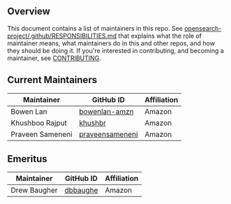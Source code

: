 ## Overview

This document contains a list of maintainers in this repo. See [opensearch-project/.github/RESPONSIBILITIES.md](https://github.com/opensearch-project/.github/blob/main/RESPONSIBILITIES.md#maintainer-responsibilities) that explains what the role of maintainer means, what maintainers do in this and other repos, and how they should be doing it. If you're interested in contributing, and becoming a maintainer, see [CONTRIBUTING](CONTRIBUTING.md).

## Current Maintainers

| Maintainer       | GitHub ID                                             | Affiliation |
| ---------------- | ----------------------------------------------------- | ----------- |
| Bowen Lan        | [bowenlan-amzn](https://github.com/bowenlan-amzn)     | Amazon      |
| Khushboo Rajput  | [khushbr](https://github.com/khushbr)                 | Amazon      |
| Praveen Sameneni | [praveensameneni](https://github.com/praveensameneni) | Amazon      |

## Emeritus

| Maintainer       | GitHub ID                                             | Affiliation |
| ---------------- | ----------------------------------------------------- | ----------- |
| Drew Baugher     | [dbbaughe](https://github.com/dbbaughe)               | Amazon      |
